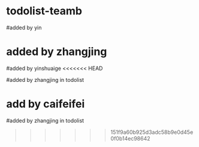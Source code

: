 # todolist-teamb

#added by yin

# added by zhangjing

#added by yinshuaige
<<<<<<< HEAD

#added by zhangjing in todolist

add by caifeifei
=======
#added by zhangjing in todolist
>>>>>>> 151f9a60b925d3adc58b9e0d45e0f0b14ec98642
